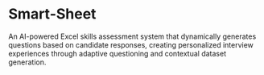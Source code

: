 # Smart-Sheet
An AI-powered Excel skills assessment system that dynamically generates questions based on candidate responses, creating personalized interview experiences through adaptive questioning and contextual dataset generation.
